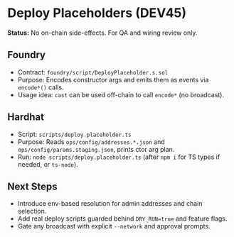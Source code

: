 # Deploy Placeholders (DEV45)
**Status:** No on-chain side-effects. For QA and wiring review only.

## Foundry
- Contract: `foundry/script/DeployPlaceholder.s.sol`
- Purpose: Encodes constructor args and emits them as events via `encode*()` calls.
- Usage idea: `cast` can be used off-chain to call `encode*` (no broadcast).

## Hardhat
- Script: `scripts/deploy.placeholder.ts`
- Purpose: Reads `ops/config/addresses.*.json` and `ops/config/params.staging.json`, prints ctor arg plan.
- Run: `node scripts/deploy.placeholder.ts` (after `npm i` for TS types if needed, or `ts-node`).

## Next Steps
- Introduce env-based resolution for admin addresses and chain selection.
- Add real deploy scripts guarded behind `DRY_RUN=true` and feature flags.
- Gate any broadcast with explicit `--network` and approval prompts.
